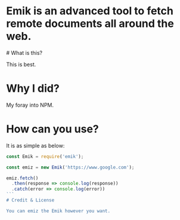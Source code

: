 # Emik is an advanced tool to fetch remote documents all around the web.

# What is this?

This is best.

# Why I did?

My foray into NPM.

# How can you use?

It is as simple as below:
````javascript
const Emik = require('emik');

const emiz = new Emik('https://www.google.com');

emiz.fetch()
  .then(response => console.log(response))
  .catch(error => console.log(error))
```
# Credit & License

You can emiz the Emik however you want.
